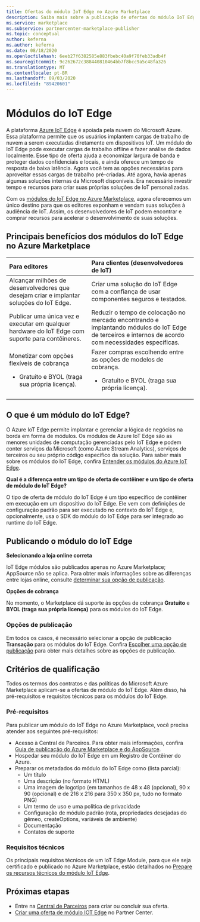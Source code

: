 ```yaml
---
title: Ofertas do módulo IoT Edge no Azure Marketplace
description: Saiba mais sobre a publicação de ofertas do módulo IoT Edge no Azure Marketplace.
ms.service: marketplace
ms.subservice: partnercenter-marketplace-publisher
ms.topic: conceptual
author: keferna
ms.author: keferna
ms.date: 08/18/2020
ms.openlocfilehash: 6eeb27f6382585e883fbebc40a9f70feb33adb4f
ms.sourcegitcommit: 9c262672c388440810464bb7f8bcc9a5c48fa326
ms.translationtype: MT
ms.contentlocale: pt-BR
ms.lasthandoff: 09/03/2020
ms.locfileid: "89420601"
---
```

# <a name="iot-edge-modules"></a>Módulos do IoT Edge

A plataforma [Azure IoT Edge](https://azure.microsoft.com/services/iot-edge/) é apoiada pela nuvem do Microsoft Azure.  Essa plataforma permite que os usuários implantem cargas de trabalho de nuvem a serem executadas diretamente em dispositivos IoT.  Um módulo do IoT Edge pode executar cargas de trabalho offline e fazer análise de dados localmente. Esse tipo de oferta ajuda a economizar largura de banda e proteger dados confidenciais e locais, e ainda oferece um tempo de resposta de baixa latência.  Agora você tem as opções necessárias para aproveitar essas cargas de trabalho pré-criadas. Até agora, havia apenas algumas soluções internas da Microsoft disponíveis.  Era necessário investir tempo e recursos para criar suas próprias soluções de IoT personalizadas.

Com os [módulos do IoT Edge no Azure Marketplace](https://azuremarketplace.microsoft.com/marketplace/apps/category/internet-of-things?page=1), agora oferecemos um único destino para que os editores exponham e vendam suas soluções à audiência de IoT. Assim, os desenvolvedores de IoT podem encontrar e comprar recursos para acelerar o desenvolvimento de suas soluções.  

## <a name="key-benefits-of-iot-edge-modules-in-azure-marketplace"></a>Principais benefícios dos módulos do IoT Edge no Azure Marketplace

| **Para editores**    | **Para clientes (desenvolvedores de IoT)**  |
| :------------------- | :-------------------|
| Alcançar milhões de desenvolvedores que desejam criar e implantar soluções do IoT Edge.  | Criar uma solução do IoT Edge com a confiança de usar componentes seguros e testados. |
| Publicar uma única vez e executar em qualquer hardware do IoT Edge com suporte para contêineres. | Reduzir o tempo de colocação no mercado encontrando e implantando módulos do IoT Edge de terceiros e internos de acordo com necessidades específicas. |
| Monetizar com opções flexíveis de cobrança <ul> <li> Gratuito e BYOL (traga sua própria licença). </li> </ul> | Fazer compras escolhendo entre as opções de modelos de cobrança. <ul> <li> Gratuito e BYOL (traga sua própria licença). </li> </ul> |

## <a name="what-is-an-iot-edge-module"></a>O que é um módulo do IoT Edge?

O Azure IoT Edge permite implantar e gerenciar a lógica de negócios na borda em forma de módulos. Os módulos de Azure IoT Edge são as menores unidades de computação gerenciadas pelo IoT Edge e podem conter serviços da Microsoft (como Azure Stream Analytics), serviços de terceiros ou seu próprio código específico da solução. Para saber mais sobre os módulos do IoT Edge, confira [Entender os módulos do Azure IoT Edge](../iot-edge/iot-edge-modules.md).

**Qual é a diferença entre um tipo de oferta de contêiner e um tipo de oferta de módulo do IoT Edge?**

O tipo de oferta de módulo do IoT Edge é um tipo específico de contêiner em execução em um dispositivo do IoT Edge. Ele vem com definições de configuração padrão para ser executado no contexto do IoT Edge e, opcionalmente, usa o SDK do módulo do IoT Edge para ser integrado ao runtime do IoT Edge.

## <a name="publishing-your-iot-edge-module"></a>Publicando o módulo do IoT Edge

**Selecionando a loja online correta**

IoT Edge módulos são publicados apenas no Azure Marketplace; AppSource não se aplica. Para obter mais informações sobre as diferenças entre lojas online, consulte [determinar sua opção de publicação](determine-your-listing-type.md).

**Opções de cobrança**

No momento, o Marketplace dá suporte às opções de cobrança **Gratuito** e **BYOL (traga sua própria licença)** para os módulos do IoT Edge.

### <a name="publishing-options"></a>Opções de publicação

Em todos os casos, é necessário selecionar a opção de publicação **Transação** para os módulos do IoT Edge.  Confira [Escolher uma opção de publicação](determine-your-listing-type.md) para obter mais detalhes sobre as opções de publicação.  

## <a name="eligibility-criteria"></a>Critérios de qualificação

Todos os termos dos contratos e das políticas do Microsoft Azure Marketplace aplicam-se a ofertas de módulo do IoT Edge.  Além disso, há pré-requisitos e requisitos técnicos para os módulos do IoT Edge.  

### <a name="prerequisites"></a>Pré-requisitos

Para publicar um módulo do IoT Edge no Azure Marketplace, você precisa atender aos seguintes pré-requisitos:

- Acesso à Central de Parceiros. Para obter mais informações, confira [Guia de publicação do Azure Marketplace e do AppSource](marketplace-publishers-guide.md).
- Hospedar seu módulo do IoT Edge em um Registro de Contêiner do Azure.
- Preparar os metadados do módulo do IoT Edge como (lista parcial):
    - Um título
    - Uma descrição (no formato HTML)
    - Uma imagem de logotipo (em tamanhos de 48 x 48 (opcional), 90 x 90 (opcional) e de 216 x 216 para 350 x 350 px, tudo no formato PNG)
    - Um termo de uso e uma política de privacidade
    - Configuração de módulo padrão (rota, propriedades desejadas do gêmeo, createOptions, variáveis de ambiente)
    - Documentação
    - Contatos de suporte

### <a name="technical-requirements"></a>Requisitos técnicos

Os principais requisitos técnicos de um IoT Edge Module, para que ele seja certificado e publicado no Azure Marketplace, estão detalhados no [Prepare os recursos técnicos do módulo IoT Edge](./partner-center-portal/create-iot-edge-module-asset.md).

## <a name="next-steps"></a>Próximas etapas

- Entre na [Central de Parceiros](https://partner.microsoft.com/dashboard/account/v3/enrollment/introduction/partnership) para criar ou concluir sua oferta.
- [Criar uma oferta de módulo IOT Edge](./partner-center-portal/azure-iot-edge-module-creation.md) no Partner Center.
